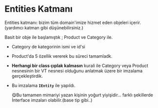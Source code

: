 # Entities Katmanı

Entities katmanı: bizim tüm domain'imize hizmet eden objeleri içerir.  (yardımcı katman gibi düşünebilirsiniz.)

Basit bir obje ile başlamıştık ;  Product ve Category ile.

 - Category de kategorinin ismi ve id'si
 
- Product'da 5 özellik vererek bu süreci tamamladk.

 - **Herhangi bir class çıplak kalmasın**   kurali ile Category veya Product nesnesinin bir VT nesnesi olduğunu anlatmak üzere bir imzalama gerçekleştirdik. 
 
- Bu imzalama  **`IEntity`** ile yapıldı.   
	
	:yum:Bu tamamen mimariyi yazan kişinin yoğurt yiyişidir... farklı şekillerde İnterface imzaları olabilir.(base tip gibi..)